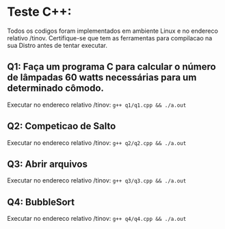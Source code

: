 # Teste C++:
Todos os codigos foram implementados em ambiente Linux e no endereco relativo /tinov. Certifique-se
que tem as ferramentas para compilacao na sua Distro antes de tentar executar.
## Q1: Faça um programa C para calcular o número de lâmpadas 60 watts necessárias para um determinado cômodo.
Executar no endereco relativo /tinov: ```g++ q1/q1.cpp && ./a.out```
## Q2: Competicao de Salto
Executar no endereco relativo /tinov: ```g++ q2/q2.cpp && ./a.out```
## Q3: Abrir arquivos
Executar no endereco relativo /tinov: ```g++ q3/q3.cpp && ./a.out```
## Q4: BubbleSort
Executar no endereco relativo /tinov: ```g++ q4/q4.cpp && ./a.out```
